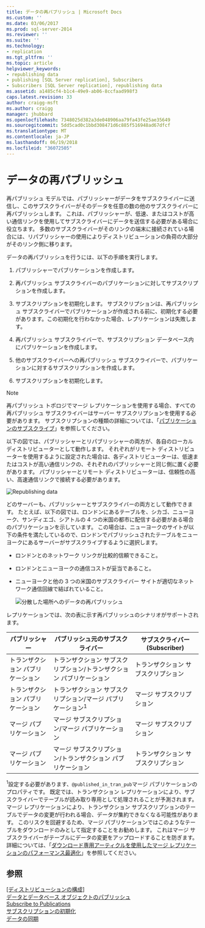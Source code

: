 ```yaml
---
title: データの再パブリッシュ | Microsoft Docs
ms.custom: ''
ms.date: 03/06/2017
ms.prod: sql-server-2014
ms.reviewer: ''
ms.suite: ''
ms.technology:
- replication
ms.tgt_pltfrm: ''
ms.topic: article
helpviewer_keywords:
- republishing data
- publishing [SQL Server replication], Subscribers
- Subscribers [SQL Server replication], republishing data
ms.assetid: a1485cf4-b1c4-49e9-ab06-8ccfaad998f3
caps.latest.revision: 33
author: craigg-msft
ms.author: craigg
manager: jhubbard
ms.openlocfilehash: 7348025d382a3de048906aa79fa43fe25ae35649
ms.sourcegitcommit: 5dd5cad0c1bbd308471d6c885f516948ad67dfcf
ms.translationtype: MT
ms.contentlocale: ja-JP
ms.lasthandoff: 06/19/2018
ms.locfileid: "36072505"
---
```

# <a name="republish-data"></a>データの再パブリッシュ
  再パブリッシュ モデルでは、パブリッシャーがデータをサブスクライバーに送信し、このサブスクライバーがそのデータを任意の数の他のサブスクライバーに再パブリッシュします。 これは、パブリッシャーが、低速、またはコストが高い通信リンクを使用してサブスクライバーにデータを送信する必要がある場合に役立ちます。 多数のサブスクライバーがそのリンクの端末に接続されている場合には、リパブリッシャーの使用によりディストリビューションの負荷の大部分がそのリンク側に移ります。  
  
 データの再パブリッシュを行うには、以下の手順を実行します。  
  
1.  パブリッシャーでパブリケーションを作成します。  
  
2.  再パブリッシュ サブスクライバーのパブリケーションに対してサブスクリプションを作成します。  
  
3.  サブスクリプションを初期化します。 サブスクリプションは、再パブリッシュ サブスクライバーでパブリケーションが作成される前に、初期化する必要があります。この初期化を行わなかった場合、レプリケーションは失敗します。  
  
4.  再パブリッシュ サブスクライバーで、サブスクリプション データベース内にパブリケーションを作成します。  
  
5.  他のサブスクライバーへの再パブリッシュ サブスクライバーで、パブリケーションに対するサブスクリプションを作成します。  
  
6.  サブスクリプションを初期化します。  
  
> [!NOTE]  
>  再パブリッシュ トポロジでマージ レプリケーションを使用する場合、すべての再パブリッシュ サブスクライバーはサーバー サブスクリプションを使用する必要があります。 サブスクリプションの種類の詳細については、「[パブリケーションのサブスクライブ](subscribe-to-publications.md)」を参照してください。  
  
 以下の図では、パブリッシャーとリパブリッシャーの両方が、各自のローカル ディストリビューターとして動作します。 それぞれがリモート ディストリビューターを使用するように設定された場合は、各ディストリビューターは、低速またはコストが高い通信リンクの、それぞれのパブリッシャーと同じ側に置く必要があります。 パブリッシャーとリモート ディストリビューターは、信頼性の高い、高速通信リンクで接続する必要があります。  
  
 ![Republishing data](media/repl-06a.gif "Republishing data")  
  
 どのサーバーも、パブリッシャーとサブスクライバーの両方として動作できます。 たとえば、以下の図では、ロンドンにあるテーブルを、シカゴ、ニューヨーク、サンディエゴ、シアトルの 4 つの米国の都市に配信する必要がある場合のパブリケーションを示しています。 この場合は、ニューヨークのサイトが以下の条件を満たしているので、ロンドンでパブリッシュされたテーブルをニューヨークにあるサーバーがサブスクライブするように選択します。  
  
-   ロンドンとのネットワーク リンクが比較的信頼できること。  
  
-   ロンドンとニューヨークの通信コストが妥当であること。  
  
-   ニューヨークと他の 3 つの米国のサブスクライバー サイトが適切なネットワーク通信回線で結ばれていること。  
  
     ![分散した場所へのデータの再パブリッシュ](media/repl-06.gif "分散した場所へのデータの再パブリッシュ")  
  
 レプリケーションでは、次の表に示す再パブリッシュのシナリオがサポートされます。  
  
|パブリッシャー|パブリッシュ元のサブスクライバー|サブスクライバー (Subscriber)|  
|---------------|---------------------------|----------------|  
|トランザクション パブリケーション|トランザクション サブスクリプション/トランザクション パブリケーション|トランザクション サブスクリプション|  
|トランザクション パブリケーション|トランザクション サブスクリプション/マージ パブリケーション<sup>1</sup>|マージ サブスクリプション|  
|マージ パブリケーション|マージ サブスクリプション/マージ パブリケーション|マージ サブスクリプション|  
|マージ パブリケーション|マージ サブスクリプション/トランザクション パブリケーション|トランザクション サブスクリプション|  
  
 <sup>1</sup>設定する必要があります、`@published_in_tran_pub`マージ パブリケーションのプロパティです。 既定では、トランザクション レプリケーションにより、サブスクライバーでテーブルが読み取り専用として処理されることが予測されます。 マージ レプリケーションにより、トランザクション サブスクリプションのテーブルでデータの変更が行われる場合、データが集約できなくなる可能性があります。 このリスクを回避するため、マージ パブリケーションではこのようなテーブルをダウンロードのみとして指定することをお勧めします。 これはマージ サブスクライバーがテーブルにデータの変更をアップロードすることを防ぎます。 詳細については、「[ダウンロード専用アーティクルを使用したマージ レプリケーションのパフォーマンス最適化](merge/optimize-merge-replication-performance-with-download-only-articles.md)」を参照してください。  
  
## <a name="see-also"></a>参照  
 [[ディストリビューションの構成]](configure-distribution.md)   
 [データとデータベース オブジェクトのパブリッシュ](publish/publish-data-and-database-objects.md)   
 [Subscribe to Publications](subscribe-to-publications.md)   
 [サブスクリプションの初期化](initialize-a-subscription.md)   
 [データの同期](synchronize-data.md)  
  
  